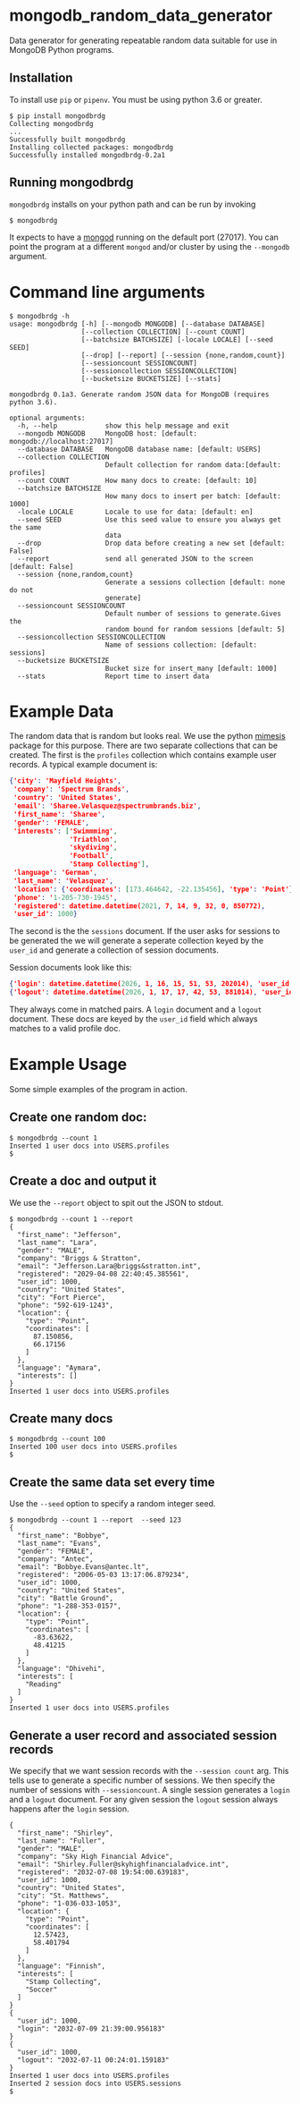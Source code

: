 # mongodb_random_data_generator
Data generator for generating repeatable random data suitable for use in MongoDB Python programs.

## Installation

To install use `pip` or `pipenv`. You must be using python 3.6 or greater. 

```shell script
$ pip install mongodbrdg
Collecting mongodbrdg
...
Successfully built mongodbrdg
Installing collected packages: mongodbrdg
Successfully installed mongodbrdg-0.2a1
```

## Running mongodbrdg

`mongodbrdg`  installs on your python path and can be run by invoking
```shell script
$ mongodbrdg
```

It expects to have a [mongod](https://docs.mongodb.com/manual/reference/program/mongod/)
running on the default port (27017). You can point the program at a different
`mongod` and/or cluster by using the `--mongodb` argument.

# Command line arguments
```shell script
$ mongodbrdg -h
usage: mongodbrdg [-h] [--mongodb MONGODB] [--database DATABASE]
                  [--collection COLLECTION] [--count COUNT]
                  [--batchsize BATCHSIZE] [-locale LOCALE] [--seed SEED]
                  [--drop] [--report] [--session {none,random,count}]
                  [--sessioncount SESSIONCOUNT]
                  [--sessioncollection SESSIONCOLLECTION]
                  [--bucketsize BUCKETSIZE] [--stats]

mongodbrdg 0.1a3. Generate random JSON data for MongoDB (requires python 3.6).

optional arguments:
  -h, --help            show this help message and exit
  --mongodb MONGODB     MongoDB host: [default: mongodb://localhost:27017]
  --database DATABASE   MongoDB database name: [default: USERS]
  --collection COLLECTION
                        Default collection for random data:[default: profiles]
  --count COUNT         How many docs to create: [default: 10]
  --batchsize BATCHSIZE
                        How many docs to insert per batch: [default: 1000]
  -locale LOCALE        Locale to use for data: [default: en]
  --seed SEED           Use this seed value to ensure you always get the same
                        data
  --drop                Drop data before creating a new set [default: False]
  --report              send all generated JSON to the screen [default: False]
  --session {none,random,count}
                        Generate a sessions collection [default: none do not
                        generate]
  --sessioncount SESSIONCOUNT
                        Default number of sessions to generate.Gives the
                        random bound for random sessions [default: 5]
  --sessioncollection SESSIONCOLLECTION
                        Name of sessions collection: [default: sessions]
  --bucketsize BUCKETSIZE
                        Bucket size for insert_many [default: 1000]
  --stats               Report time to insert data
```

# Example Data
The random data that is random but looks real. We use the python [mimesis](https://mimesis.readthedocs.io/) package
for this purpose. There are two separate collections that can be created. The
first is the `profiles` collection which contains example user records. A typical
example document is:

```json
{'city': 'Mayfield Heights',
 'company': 'Spectrum Brands',
 'country': 'United States',
 'email': 'Sharee.Velasquez@spectrumbrands.biz',
 'first_name': 'Sharee',
 'gender': 'FEMALE',
 'interests': ['Swimmming',
               'Triathlon',
               'skydiving',
               'Football',
               'Stamp Collecting'],
 'language': 'German',
 'last_name': 'Velasquez',
 'location': {'coordinates': [173.464642, -22.135456], 'type': 'Point'},
 'phone': '1-205-730-1945',
 'registered': datetime.datetime(2021, 7, 14, 9, 32, 0, 850772),
 'user_id': 1000}
```

The second is the the `sessions` document.
If the user asks for sessions to be generated the we will generate a seperate
collection keyed by the `user_id` and generate a collection of session
documents.

Session documents look like this:
```json
{'login': datetime.datetime(2026, 1, 16, 15, 51, 53, 202014), 'user_id': 1000}
{'logout': datetime.datetime(2026, 1, 17, 17, 42, 53, 881014), 'user_id': 1000}
```
They always come in matched pairs. A `login` document and a `logout` document. These
docs are keyed by the `user_id` field which always matches to a valid profile
doc.

# Example Usage

Some simple examples of the program in action.
## Create one random doc:
```shell script
$ mongodbrdg --count 1
Inserted 1 user docs into USERS.profiles
$
```
## Create a doc and output it
We use the `--report` object to spit out the JSON to stdout. 
```shell script
$ mongodbrdg --count 1 --report
{
  "first_name": "Jefferson",
  "last_name": "Lara",
  "gender": "MALE",
  "company": "Briggs & Stratton",
  "email": "Jefferson.Lara@briggs&stratton.int",
  "registered": "2029-04-08 22:40:45.385561",
  "user_id": 1000,
  "country": "United States",
  "city": "Fort Pierce",
  "phone": "592-619-1243",
  "location": {
    "type": "Point",
    "coordinates": [
      87.150856,
      66.17156
    ]
  },
  "language": "Aymara",
  "interests": []
}
Inserted 1 user docs into USERS.profiles
```

## Create many docs
```shell script
$ mongodbrdg --count 100
Inserted 100 user docs into USERS.profiles
$
```

## Create the same data set every time

Use the `--seed` option to specify a random integer seed.

```shell script
$ mongodbrdg --count 1 --report  --seed 123
{
  "first_name": "Bobbye",
  "last_name": "Evans",
  "gender": "FEMALE",
  "company": "Antec",
  "email": "Bobbye.Evans@antec.lt",
  "registered": "2006-05-03 13:17:06.879234",
  "user_id": 1000,
  "country": "United States",
  "city": "Battle Ground",
  "phone": "1-288-353-0157",
  "location": {
    "type": "Point",
    "coordinates": [
      -83.63622,
      48.41215
    ]
  },
  "language": "Dhivehi",
  "interests": [
    "Reading"
  ]
}
Inserted 1 user docs into USERS.profiles
```

## Generate a user record and associated session records

We specify that we want session records with the ``--session count`` arg. This
tells use to generate a specific number of sessions. We then specify the number
of sessions with `--sessioncount`. A single session generates a `login` and a 
`logout` document. For any given session the `logout` session always happens
after the `login` session.

```shell script
{
  "first_name": "Shirley",
  "last_name": "Fuller",
  "gender": "MALE",
  "company": "Sky High Financial Advice",
  "email": "Shirley.Fuller@skyhighfinancialadvice.int",
  "registered": "2032-07-08 19:54:00.639183",
  "user_id": 1000,
  "country": "United States",
  "city": "St. Matthews",
  "phone": "1-036-033-1053",
  "location": {
    "type": "Point",
    "coordinates": [
      12.57423,
      58.401794
    ]
  },
  "language": "Finnish",
  "interests": [
    "Stamp Collecting",
    "Soccer"
  ]
}
{
  "user_id": 1000,
  "login": "2032-07-09 21:39:00.956183"
}
{
  "user_id": 1000,
  "logout": "2032-07-11 00:24:01.159183"
}
Inserted 1 user docs into USERS.profiles
Inserted 2 session docs into USERS.sessions
$
```

